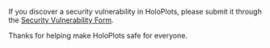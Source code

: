 If you discover a security vulnerability in HoloPlots, please submit it through the [Security Vulnerability Form](https://forms.gle/btgdRn9yhGtzEiGW8).

Thanks for helping make HoloPlots safe for everyone.
